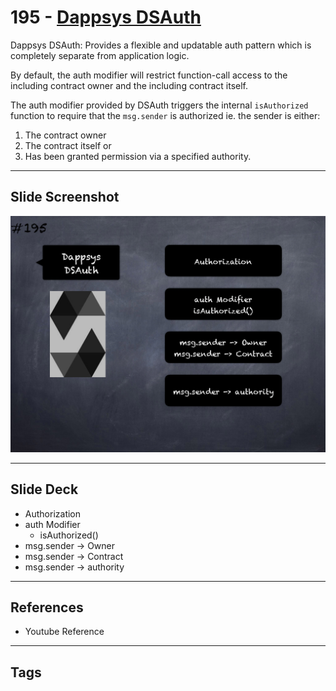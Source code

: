 # 195 - [Dappsys DSAuth](Dappsys%20DSAuth.md)
Dappsys DSAuth: Provides a flexible and updatable auth pattern which is completely separate from application logic. 

By default, the auth modifier will restrict function-call access to the including contract owner and the including contract itself. 

The auth modifier provided by DSAuth triggers the internal `isAuthorized` function to require that the `msg.sender` is authorized ie. the sender is either:

1. The contract owner 
2. The contract itself or 
3. Has been granted permission via a specified authority.
___
## Slide Screenshot
![195.png](../images/solidity201/195.png)
___
## Slide Deck
- Authorization
- auth Modifier
	- isAuthorized()
- msg.sender -> Owner
- msg.sender -> Contract
- msg.sender -> authority
___
## References
- Youtube Reference
___
## Tags